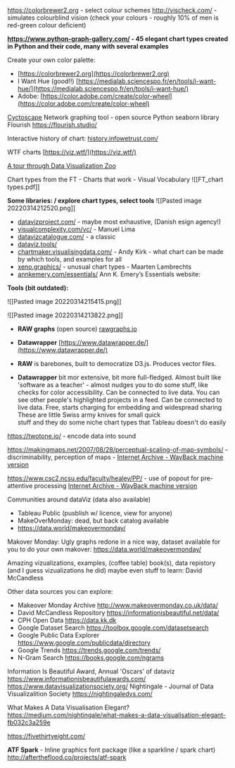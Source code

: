 https://colorbrewer2.org - select colour schemes
http://vischeck.com/ - simulates colourblind vision (check your colours - roughly 10% of men is red-green colour deficient)

**https://www.python-graph-gallery.com/ - 45 elegant chart types created in Python and their code, many with several examples**

   

Create your own color palette:
- [https://colorbrewer2.org](https://colorbrewer2.org)
- I Want Hue (good!!) [https://medialab.sciencespo.fr/en/tools/i-want-hue/](https://medialab.sciencespo.fr/en/tools/i-want-hue/)
- Adobe: [https://color.adobe.com/create/color-wheel](https://color.adobe.com/create/color-wheel)

[Cyctoscape](https://cytoscape.org/) Network graphing tool - open source
Python seaborn library
Flourish https://flourish.studio/


Interactive history of chart: [history.infowetrust.com/](https://history.infowetrust.com/)

WTF charts  [https://viz.wtf/](https://viz.wtf/)

[A tour through Data Visualization Zoo](https://web.archive.org/web/20220314131512/https://queue.acm.org/detail.cfm?id=1805128)

Chart types from the FT - Charts that work - Visual Vocabulary
![[FT_chart types.pdf]]

**Some libraries:  / explore chart types, select tools**
![[Pasted image 20220314212520.png]]

- [datavizproject.com/](https://datavizproject.com/) - maybe most exhaustive, (Danish esign agency!)
- [visualcomplexity.com/vc/](http://www.visualcomplexity.com/vc/) - Manuel Lima
- [datavizcatalogue.com/](https://datavizcatalogue.com/) - a classic
- [dataviz.tools/](http://dataviz.tools/)
- [chartmaker.visualisingdata.com/](http://chartmaker.visualisingdata.com/) - Andy Kirk - what chart can be made by which tools, and examples for all
- [xeno.graphics/](https://xeno.graphics/) - unusual chart types - Maarten Lambrechts
- [annkemery.com/essentials/](annkemery.com/essentials/)  Ann K. Emery’s Essentials website:

**Tools (bit outdated):**

![[Pasted image 20220314215415.png]]

![[Pasted image 20220314213822.png]]


   
-   **RAW graphs** (open source) [rawgraphs.io](http://rawgraphs.io)
-   **Datawrapper** [https://www.datawrapper.de/](https://www.datawrapper.de/)

- **RAW** is barebones, built to democratize D3.js. Produces vector files.
- **Datawrapper** bit mor extensive, bit more full-fledged. Almost built like 'software as a teacher' - almost nudges you to do some stuff, like checks for color accessibility. Can be connected to live data. You can see other people's highlighted projects in a feed. Can be connected to live data. Free, starts charging for embedding and widespread sharing
These are little Swiss army knives for small quick  
stuff and they do some niche chart types that Tableau doesn't do easily

https://twotone.io/ - encode data into sound

https://makingmaps.net/2007/08/28/perceptual-scaling-of-map-symbols/ - discriminability, perception of maps - [Internet Archive - WayBack machine version](https://web.archive.org/web/20220322165518/https://makingmaps.net/2007/08/28/perceptual-scaling-of-map-symbols/)

https://www.csc2.ncsu.edu/faculty/healey/PP/ - use of popout for pre-attentive processing [Internet Archive - WayBack machine version](https://web.archive.org/web/20220322165516/https://www.csc2.ncsu.edu/faculty/healey/PP/)


Communities around dataViz (data also available)
- Tableau Public (pusblish w/ licence, view for anyone)
- MakeOverMonday: dead, but back catalog available 
- https://data.world/makeovermonday/

Makover Monday: Ugly graphs redone in a nice way, dataset available for you to do your own makover: https://data.world/makeovermonday/

Amazing vizualizations, examples, (coffee table) book(s), data repistory (and I guess vizualizations he did) maybe even stuff to learn: David McCandless


Other data sources you can explore:
- Makeover Monday Archive http://www.makeovermonday.co.uk/data/
- David McCandless Repository https://informationisbeautiful.net/data/
- CPH Open Data https://data.kk.dk
- Google Dataset Search https://toolbox.google.com/datasetsearch
- Google Public Data Explorer https://www.google.com/publicdata/directory
- Google Trends https://trends.google.com/trends/
- N-Gram Search https://books.google.com/ngrams



Information Is Beautiful Award, Annual 'Oscars' of dataviz https://www.informationisbeautifulawards.com/
https://www.datavisualizationsociety.org/
Nightingale - Journal of Data Visualizalition Society https://nightingaledvs.com/

What Makes A Data Visualisation Elegant? https://medium.com/nightingale/what-makes-a-data-visualisation-elegant-fb032c3a259e

https://fivethirtyeight.com/

**ATF Spark** - Inline graphics font package (like a sparkline / spark chart) http://aftertheflood.co/projects/atf-spark
